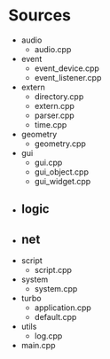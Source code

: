 # Sources

- audio
	- audio.cpp
- event
	- event_device.cpp
	- event_listener.cpp
- extern
	- directory.cpp
	- extern.cpp
	- parser.cpp
	- time.cpp
- geometry
	- geometry.cpp
- gui
	- gui.cpp
	- gui_object.cpp
	- gui_widget.cpp
- logic
	- 
- net
	- 
- script
	- script.cpp
- system
	- system.cpp
- turbo
	- application.cpp
	- default.cpp
- utils
	- log.cpp
- main.cpp